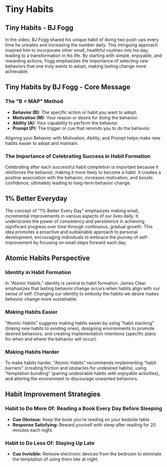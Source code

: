 # Tiny Habits

## Tiny Habits - BJ Fogg

In the video, BJ Fogg shared his unique habit of doing two push-ups every time he urinates and increasing the number daily. This intriguing approach inspired him to incorporate other small, healthful routines into his day, leading to a transformation in his life. By starting with simple, enjoyable, and rewarding actions, Fogg emphasizes the importance of selecting new behaviors that one truly wants to adopt, making lasting change more achievable.

## Tiny Habits by BJ Fogg - Core Message

### The "B = MAP" Method

- **Behavior (B):** The specific action or habit you want to adopt.
- **Motivation (M):** Your reason or desire for doing the behavior.
- **Ability (A):** Your capability to perform the behavior.
- **Prompt (P):** The trigger or cue that reminds you to do the behavior.

Aligning your Behavior with Motivation, Ability, and Prompt helps make new habits easier to adopt and maintain.

### The Importance of Celebrating Success in Habit Formation

Celebrating after each successful habit completion is important because it reinforces the behavior, making it more likely to become a habit. It creates a positive association with the behavior, increases motivation, and boosts confidence, ultimately leading to long-term behavior change.

## 1% Better Everyday

The concept of "1% Better Every Day" emphasizes making small, incremental improvements in various aspects of our lives daily. It underscores the power of consistency and persistence in achieving significant progress over time through continuous, gradual growth. This idea promotes a proactive and sustainable approach to personal development, encouraging individuals to embrace the journey of self-improvement by focusing on small steps forward each day.

## Atomic Habits Perspective

### Identity in Habit Formation

In "Atomic Habits," identity is central to habit formation. James Clear emphasizes that lasting behavior change occurs when habits align with our sense of self. Changing our identity to embody the habits we desire makes behavior change more sustainable.

### Making Habits Easier

"Atomic Habits" suggests making habits easier by using "habit stacking" (linking new habits to existing ones), designing environments to promote desired behaviors, and creating implementation intentions (specific plans for when and where the behavior will occur).

### Making Habits Harder

To make habits harder, "Atomic Habits" recommends implementing "habit barriers" (creating friction and obstacles for undesired habits), using "temptation bundling" (pairing undesirable habits with enjoyable activities), and altering the environment to discourage unwanted behaviors.

## Habit Improvement Strategies

### Habit to Do More Of: Reading a Book Every Day Before Sleeping

- **Cue Obvious:** Keep the book you're reading on your bedside table.
- **Response Satisfying:** Reward yourself with sleep after reading for 20 minutes each night.

### Habit to Do Less Of: Staying Up Late

- **Cue Invisible:** Remove electronic devices from the bedroom to eliminate the temptation of using them late at night.
